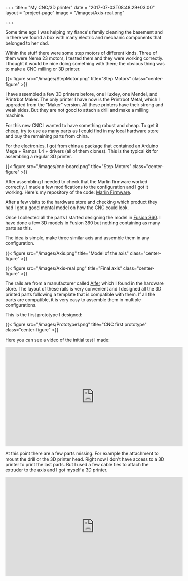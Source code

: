 +++
title = "My CNC/3D printer"
date = "2017-07-03T08:48:29+03:00"
layout = "project-page"
image = "/images/Axis-real.png"

+++

Some time ago I was helping my fiance's family cleaning the basement and in there we found a box with many electric and mechanic components that belonged to her dad.

<!--more-->

 Within the stuff there were some step motors of different kinds. Three of them were Nema 23 motors, I tested them and they were working correctly. I thought it would be nice doing something with them; the obvious thing was to make a CNC milling or 3D printer.

{{< figure src="/images/StepMotor.png" title="Step Motors" class="center-figure" >}}

I have assembled a few 3D printers before, one Huxley, one Mendel, and Printrbot Maker. The only printer I have now is the Printrbot Metal, which I upgraded from the "Maker" version. All these printers have their strong and weak sides. But they are not good to attach a drill and make a milling machine.

For this new CNC I wanted to have something robust and cheap. To get it cheap, try to use as many parts as I could find in my local hardware store and buy the remaining parts from china.

For the electronics, I got from china a package that contained an Arduino Mega + Ramps 1.4 + drivers (all of them clones). This is the typical kit for assembling a regular 3D printer.

{{< figure src="/images/cnc-board.png" title="Step Motors" class="center-figure" >}}

After assembling I needed to check that the Marlin firmware worked correctly. I made a few modifications to the configuration and I got it working. Here's my repository of the code: [Marlin Firmware](https://github.com/modlfo/Marlin).

After a few visits to the hardware store and checking which product they had I got a good mental model on how the CNC could look.

Once I collected all the parts I started designing the model in [Fusion 360](https://www.autodesk.com/products/fusion-360/overview). I have done a few 3D models in Fusion 360 but nothing containing as many parts as this.

The idea is simple, make three similar axis and assemble them in any configuration.

{{< figure src="/images/Axis.png" title="Model of the axis" class="center-figure" >}}

{{< figure src="/images/Axis-real.png" title="Final axis" class="center-figure" >}}

The rails are from a manufacturer called [Alfer](https://www.alfer.com) which I found in the hardware store. The layout of these rails is very convenient and I designed all the 3D printed parts following a template that is compatible with them. If all the parts are compatible, it is very easy to assemble them in multiple configurations.

This is the first prototype I designed:

{{< figure src="/images/Prototype1.png" title="CNC first prototype" class="center-figure" >}}

Here you can see a video of the initial test I made:

<iframe width="560" height="315" src="https://www.youtube.com/embed/GCBdWTskWY0" frameborder="0" allowfullscreen></iframe>

At this point there are a few parts missing. For example the attachment to mount the drill or the 3D printer head. Right now I don't have access to a 3D printer to print the last parts. But I used a few cable ties to attach the extruder to the axis and I got myself a 3D printer.

<iframe width="560" height="315" src="https://www.youtube.com/embed/tXigDSZATG0" frameborder="0" allowfullscreen></iframe>

